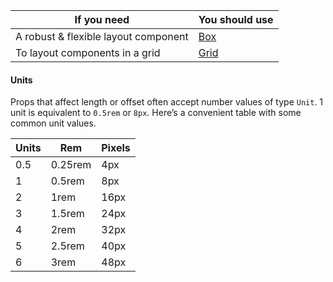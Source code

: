 | If you need                          | You should use         |
| ------------------------------------ | ---------------------- |
| A robust & flexible layout component | [Box](/#/Layout/Box)   |
| To layout components in a grid       | [Grid](/#/Layout/Grid) |

#### Units

Props that affect length or offset often accept number values of type `Unit`. 1 unit is equivalent to `0.5rem` or `8px`. Here’s a convenient table with some common unit values.

| Units | Rem     | Pixels |
| ----- | ------- | ------ |
| 0.5   | 0.25rem | 4px    |
| 1     | 0.5rem  | 8px    |
| 2     | 1rem    | 16px   |
| 3     | 1.5rem  | 24px   |
| 4     | 2rem    | 32px   |
| 5     | 2.5rem  | 40px   |
| 6     | 3rem    | 48px   |

